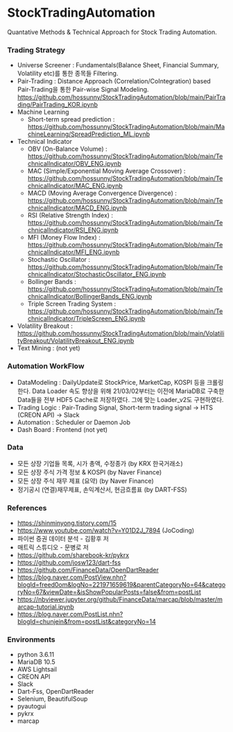 # StockTradingAutomation
Quantative Methods & Technical Approach for Stock Trading Automation.

### Trading Strategy
* Universe Screener : Fundamentals(Balance Sheet, Financial Summary, Volatility etc)를 통한 종목들 Filtering.
* Pair-Trading : Distance Approach (Correlation/CoIntegration) based Pair-Trading을 통한 Pair-wise Signal Modeling.
https://github.com/hossunny/StockTradingAutomation/blob/main/PairTrading/PairTrading_KOR.ipynb
* Machine Learning 
  * Short-term spread prediction : https://github.com/hossunny/StockTradingAutomation/blob/main/MachineLearning/SpreadPrediction_ML.ipynb
* Technical Indicator
  * OBV (On-Balance Volume) : https://github.com/hossunny/StockTradingAutomation/blob/main/TechnicalIndicator/OBV_ENG.ipynb
  * MAC (Simple/Exponential Moving Average Crossover) : https://github.com/hossunny/StockTradingAutomation/blob/main/TechnicalIndicator/MAC_ENG.ipynb
  * MACD (Moving Average Convergence Divergence) : https://github.com/hossunny/StockTradingAutomation/blob/main/TechnicalIndicator/MACD_ENG.ipynb
  * RSI (Relative Strength Index) : https://github.com/hossunny/StockTradingAutomation/blob/main/TechnicalIndicator/RSI_ENG.ipynb
  * MFI (Money Flow Index) : https://github.com/hossunny/StockTradingAutomation/blob/main/TechnicalIndicator/MFI_ENG.ipynb
  * Stochastic Oscillator : https://github.com/hossunny/StockTradingAutomation/blob/main/TechnicalIndicator/StochasticOscillator_ENG.ipynb
  * Bollinger Bands : https://github.com/hossunny/StockTradingAutomation/blob/main/TechnicalIndicator/BollingerBands_ENG.ipynb
  * Triple Screen Trading System : https://github.com/hossunny/StockTradingAutomation/blob/main/TechnicalIndicator/TripleScreen_ENG.ipynb
* Volatility Breakout : https://github.com/hossunny/StockTradingAutomation/blob/main/VolatilityBreakout/VolatilityBreakout_ENG.ipynb
* Text Mining : (not yet)

### Automation WorkFlow
* DataModeling : DailyUpdate로 StockPrice, MarketCap, KOSPI 등을 크롤링한다. Data Loader 속도 향상을 위해 21/03/02부터는 이전에 MariaDB로 구축한 Data들을 전부 HDF5 Cache로 저장하였다. 그에 맞는 Loader_v2도 구현하였다.
* Trading Logic : Pair-Trading Signal, Short-term trading signal -> HTS (CREON API) -> Slack
* Automation : Scheduler or Daemon Job
* Dash Board : Frontend (not yet)

### Data
* 모든 상장 기업들 목록, 시가 총액, 수정종가 (by KRX 한국거래소)
* 모든 상장 주식 가격 정보 & KOSPI (by Naver Finance)
* 모든 상장 주식 재무 제표 (요약) (by Naver Finance)
* 정기공시 (연결)재무제표, 손익계산서, 현금흐름표 (by DART-FSS)

### References
* https://shinminyong.tistory.com/15
* https://www.youtube.com/watch?v=Y01D2J_7894 (JoCoding)
* 파이썬 증권 데이터 분석 - 김황후 저
* 매트릭 스튜디오 - 문병로 저
* https://github.com/sharebook-kr/pykrx
* https://github.com/josw123/dart-fss
* https://github.com/FinanceData/OpenDartReader
* https://blog.naver.com/PostView.nhn?blogId=freed0om&logNo=221971659619&parentCategoryNo=64&categoryNo=67&viewDate=&isShowPopularPosts=false&from=postList
* https://nbviewer.jupyter.org/github/FinanceData/marcap/blob/master/marcap-tutorial.ipynb
* https://blog.naver.com/PostList.nhn?blogId=chunjein&from=postList&categoryNo=14

### Environments
* python 3.6.11
* MariaDB 10.5
* AWS Lightsail
* CREON API
* Slack
* Dart-Fss, OpenDartReader
* Selenium, BeautifulSoup
* pyautogui
* pykrx
* marcap
